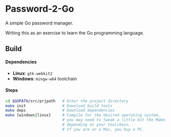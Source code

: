 # Password-2-Go

A simple Go password manager.

Writing this as an exercise to learn the Go programming language.


## Build

#### Dependencies
- **Linux**: `gtk-webkit2`
- **Windows**: `mingw-w64` toolchain

#### Steps
```bash
cd $GOPATH/src/prjpath   # Enter the project directory
make init                # Download build tools
make deps                # Download dependencies
make [windows|linux]     # Compile for the desired operating system,
                         # you may need to tweak a little bit the Makefile
                         # depending on your toolchain.
                         # If you are on a Mac, you buy a PC.
```
